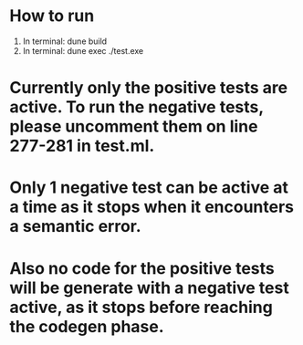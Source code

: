 # How to run
1. In terminal: dune build
2. In terminal: dune exec ./test.exe

# Currently only the positive tests are active. To run the negative tests, please uncomment them on line 277-281 in test.ml. 
# Only 1 negative test can be active at a time as it stops when it encounters a semantic error. 
# Also no code for the positive tests will be generate with a negative test active, as it stops before reaching the codegen phase.